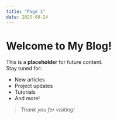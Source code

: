 ```yaml
---
title: "Page 1"
date: 2025-08-24
---
```


# Welcome to My Blog!

This is a **placeholder** for future content.  
Stay tuned for:

- New articles
- Project updates
- Tutorials
- And more!

> _Thank you for visiting!_
